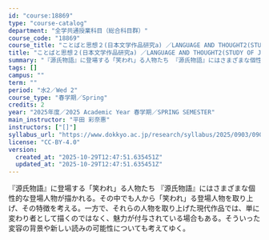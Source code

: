 ```yaml
---
id: "course:18869"
type: "course-catalog"
department: "全学共通授業科目（総合科目群）"
course_code: "18869"
course_title: "ことばと思想２(日本文学作品研究a) ／LANGUAGE AND THOUGHT2(STUDY OF JAPANESE LITERARY WORKS (A))"
title: "ことばと思想２(日本文学作品研究a) ／LANGUAGE AND THOUGHT2(STUDY OF JAPANESE LITERARY WORKS (A))"
summary: "『源氏物語』に登場する「笑われ」る人物たち 『源氏物語』にはさまざまな個性的な登場人物が描かれる。その中でも人から「笑われ」る登場人物を取り上げ、その特徴を考える。一方で、それらの人物を取り上げた現代作品では、単に変わり者として描くのではな…"
tags: []
campus: ""
term: ""
period: "水2／Wed 2"
course_type: "春学期／Spring"
credits: 2
year: "2025年度／2025 Academic Year 春学期／SPRING SEMESTER"
main_instructor: "平田 彩奈惠"
instructors: ["[]"]
syllabus_url: "https://www.dokkyo.ac.jp/research/syllabus/2025/0903/0903_18869_ja_JP.html"
license: "CC-BY-4.0"
version:
  created_at: "2025-10-29T12:47:51.635451Z"
  updated_at: "2025-10-29T12:47:51.635451Z"
---
```

『源氏物語』に登場する「笑われ」る人物たち 『源氏物語』にはさまざまな個性的な登場人物が描かれる。その中でも人から「笑われ」る登場人物を取り上げ、その特徴を考える。一方で、それらの人物を取り上げた現代作品では、単に変わり者として描くのではなく、魅力が付与されている場合もある。そういった変容の背景や新しい読みの可能性についても考えてゆく。
